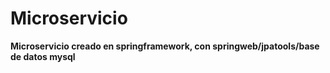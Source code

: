 # Microservicio

**Microservicio creado en springframework, con springweb/jpatools/base de datos mysql**
